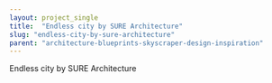 ```yaml
---
layout: project_single
title:  "Endless city by SURE Architecture"
slug: "endless-city-by-sure-architecture"
parent: "architecture-blueprints-skyscraper-design-inspiration"
---
```

Endless city by SURE Architecture